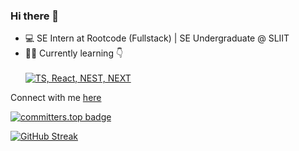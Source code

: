 ### Hi there 👋

- 💻 SE Intern at Rootcode (Fullstack) | SE Undergraduate @ SLIIT<br>
- 🧑‍💻 Currently learning 👇
<br><br>[![TS, React, NEST, NEXT](https://skillicons.dev/icons?i=ts,react,nestjs,nextjs)]()

Connect with me [here](https://itspawanlive.me)

[![committers.top badge](https://user-badge.committers.top/sri_lanka/USERNAME.svg)](https://user-badge.committers.top/sri_lanka/USERNAME)

[![GitHub Streak](https://github-readme-streak-stats.herokuapp.com?user=pawan-live&theme=react&hide_border=true)](https://git.io/streak-stats)

<!--
**pawan-live/pawan-live** is a ✨ _special_ ✨ repository because its `README.md` (this file) appears on your GitHub profile.

Here are some ideas to get you started:

- 🔭 I’m currently working on ...
- 🌱 I’m currently learning ...
- 👯 I’m looking to collaborate on ...
- 🤔 I’m looking for help with ...
- 💬 Ask me about ...
- 📫 How to reach me: ...
- 😄 Pronouns: ...
- ⚡ Fun fact: ...
-->
